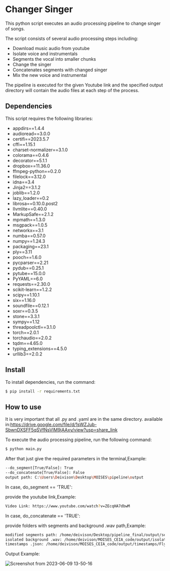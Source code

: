 # Changer Singer

This python script executes an audio processing pipeline to change singer of songs.

The script consists of several audio processing steps including:

- Download music audio from youtube
- Isolate voice and instrumentals
- Segments the vocal into smaller chunks
- Change the singer
- Concatenates segments with changed singer
- Mix the new voice and instrumental

The pipeline is executed for the given Youtube link and the specified output directory will contain the audio files at each step of the process.

## Dependencies

This script requires the following libraries:

- appdirs==1.4.4
- audioread==3.0.0
- certifi==2023.5.7
- cffi==1.15.1
- charset-normalizer==3.1.0
- colorama==0.4.6
- decorator==5.1.1
- dropbox==11.36.0
- ffmpeg-python==0.2.0
- filelock==3.12.0
- idna==3.4
- Jinja2==3.1.2
- joblib==1.2.0
- lazy_loader==0.2
- librosa==0.10.0.post2
- llvmlite==0.40.0
- MarkupSafe==2.1.2
- mpmath==1.3.0
- msgpack==1.0.5
- networkx==3.1
- numba==0.57.0
- numpy==1.24.3
- packaging==23.1
- ply==3.11
- pooch==1.6.0
- pycparser==2.21
- pydub==0.25.1
- pytube==15.0.0
- PyYAML==6.0
- requests==2.30.0
- scikit-learn==1.2.2
- scipy==1.10.1
- six==1.16.0
- soundfile==0.12.1
- soxr==0.3.5
- stone==3.3.1
- sympy==1.12
- threadpoolctl==3.1.0
- torch==2.0.1
- torchaudio==2.0.2
- tqdm==4.65.0
- typing_extensions==4.5.0
- urllib3==2.0.2

## Install 

To install dependencies, run the command:

```bash
$ pip install -r requirements.txt
```

## How to use

It is very important that all .py and .yaml are in the same directory. 
available in:https://drive.google.com/file/d/1sWZJub-SbwnDXSFF5qSVfNsVIM9jAAxy/view?usp=share_link

To execute the audio processing pipeline, run the following command:

```bash
$ python main.py
```
After that just give the required parameters in the terminal,Example:

```bash
--do_segment[True/False]: True
--do_concatenate[True/False]: False
output path: C:\Users\Deivison\Desktop\MOISES\pipeline\output
```
In case, do_segment == 'TRUE':

provide the youtube link,Example:

```bash
Video Link: https://www.youtube.com/watch?v=ZEcqHA7dbwM
```
In case, do_concatenate == 'TRUE':

provide folders with segments and background .wav path,Example:

```bash
modified segments path: /home/deivison/Desktop/pipeline_final/output/segments
isolated background .wav: /home/deivison/MOISES_CEIA_code/output/isolated_background/Fly Me To The Moon_background.wav
timestamps .json: /home/deivison/MOISES_CEIA_code/output/timestamps/Fly Me To The Moon.json
```

Output Example:


![Screenshot from 2023-06-09 13-50-16](https://github.com/deivisongithub/MOISES_CEIA_code/assets/81170028/d226b566-1bde-4dff-a6f6-eab5fbd47e31)
